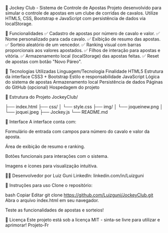 🏇 Jockey Club - Sistema de Controle de Apostas
Projeto desenvolvido para simular o controle de apostas em um clube de corridas de cavalos. Utilize HTML5, CSS, Bootstrap e JavaScript com persistência de dados via localStorage.

🔧 Funcionalidades
✅ Cadastro de apostas por número de cavalo e valor.
✅ Nome personalizado para cada cavalo.
✅ Exibição de resumo das apostas.
✅ Sorteio aleatório de um vencedor.
✅ Ranking visual com barras proporcionais aos valores apostados.
✅ Filhos de interação para apostas e vitória.
✅ Armazenamento local (localStorage) das apostas feitas.
✅ Reset de apostas com botão "Novo Páreo".

🧠 Tecnologias Utilizadas
Linguagem/Tecnologia	Finalidade
HTML5	Estrutura da interface
CSS3 + Bootstrap	Estilo e responsabilidade
JavaScript	Lógica do sistema de apostas
Armazenamento local	Persistência de dados
Páginas do GitHub (opcional)	Hospedagem do projeto

📁 Estrutura do Projeto
JockeyClub/

├── index.html
├── css/
│   └── style.css
├── img/
│   └── joqueinew.png
│   └── joquei.jpeg
├── Jockey.js
└── README.md

🎨 Interface
A interface conta com:

Formulário de entrada com campos para número do cavalo e valor da aposta.

Área de exibição de resumo e ranking.

Botões funcionais para interações com o sistema.

Imagens e ícones para visualização intuitiva.

🧑‍💻 Desenvolvedor por Luiz Guni  LinkedIn: linkedin.com/in/Luizguni

📌 Instruções para uso
Clone o repositório:

bash
Copiar
Editar
git clone https://github.com/Luizguni/JockeyClub.git
Abra o arquivo index.html em seu navegador.

Teste as funcionalidades de apostas e sorteios!

📝 Licença
Este projeto está sob a licença MIT - sinta-se livre para utilizar e aprimorar!
Projeto-Fr
